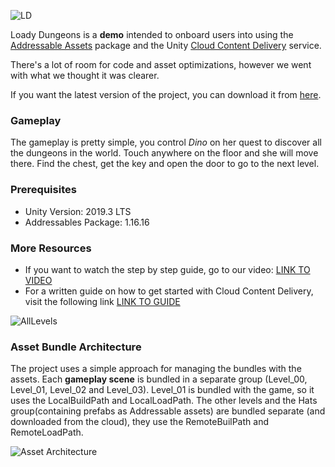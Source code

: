 ![LD](https://user-images.githubusercontent.com/263776/110165036-dde21300-7db7-11eb-8f49-e7745ed44b35.png)

Loady Dungeons is a **demo** intended to onboard users into using the [Addressable Assets](https://docs.unity3d.com/Packages/com.unity.addressables@0.3/manual/index.html) package and the Unity [Cloud Content Delivery](https://unity.com/products/cloud-content-delivery) service.

There's a lot of room for code and asset optimizations, however we went with what we thought it was clearer. 

If you want the latest version of the project, you can download it from [here](https://github.com/UnityTechnologies/LoadyDungeons/releases/tag/ws0.4.0).

### Gameplay
The gameplay is pretty simple, you control _Dino_ on her quest to discover all the dungeons in the world. Touch anywhere on the floor and she will move there. Find the chest, get the key and open the door to go to the next level. 

### Prerequisites
* Unity Version: 2019.3 LTS
* Addressables Package: 1.16.16

### More Resources
* If you want to watch the step by step guide, go to our video: [LINK TO VIDEO]()
* For a written guide on how to get started with Cloud Content Delivery, visit the following link [LINK TO GUIDE]()

![AllLevels](https://user-images.githubusercontent.com/263776/110165940-42ea3880-7db9-11eb-871c-13e4933e2540.png)

### Asset Bundle Architecture
The project uses a simple approach for managing the bundles with the assets. Each **gameplay scene** is bundled in a separate group (Level_00, Level_01, Level_02 and Level_03). Level_01 is bundled with the game, so it uses the LocalBuildPath and LocalLoadPath. The other levels and the Hats group(containing prefabs as Addressable assets) are bundled separate (and downloaded from the cloud), they use the RemoteBuilPath and RemoteLoadPath.

![Asset Architecture](https://user-images.githubusercontent.com/263776/110168293-9611ba80-7dbc-11eb-9945-417a16c3386d.jpg)
